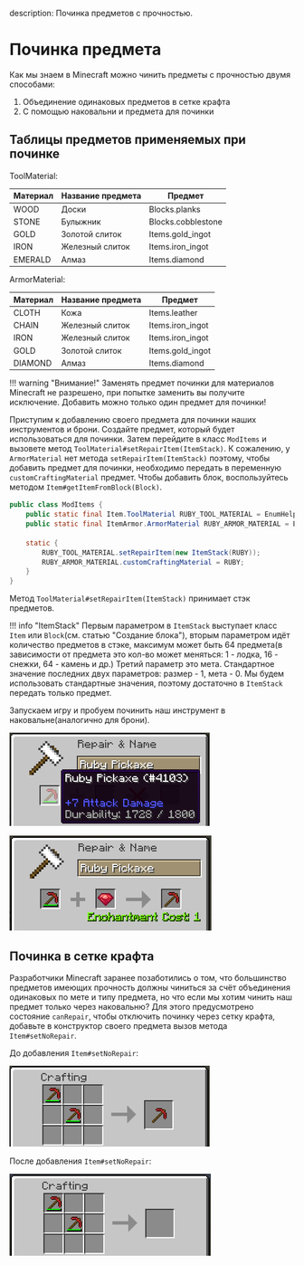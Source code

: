 description: Починка предметов с прочностью.

# Починка предмета

Как мы знаем в Minecraft можно чинить предметы с прочностью двумя способами:

1. Объединение одинаковых предметов в сетке крафта
2. С помощью наковальни и предмета для починки

## Таблицы предметов применяемых при починке

ToolMaterial:

| Материал | Название предмета | Предмет            |
|----------|-------------------|--------------------|
| WOOD     | Доски             | Blocks.planks      |
| STONE    | Булыжник          | Blocks.cobblestone |
| GOLD     | Золотой слиток    | Items.gold_ingot   |
| IRON     | Железный слиток   | Items.iron_ingot   |
| EMERALD  | Алмаз             | Items.diamond      |

ArmorMaterial:

| Материал | Название предмета | Предмет          |
|----------|-------------------|------------------|
| CLOTH    | Кожа              | Items.leather    |
| CHAIN    | Железный слиток   | Items.iron_ingot |
| IRON     | Железный слиток   | Items.iron_ingot |
| GOLD     | Золотой слиток    | Items.gold_ingot |
| DIAMOND  | Алмаз             | Items.diamond    |

!!! warning "Внимание!"
    Заменять предмет починки для материалов Minecraft не разрешено, при попытке заменить вы получите исключение.
Добавить можно только один предмет для починки!

Приступим к добавлению своего предмета для починки наших инструментов и брони. Создайте предмет, который будет использоваться для
починки. Затем перейдите в класс `ModItems` и вызовете метод `ToolMaterial#setRepairItem(ItemStack)`. К сожалению,
у `ArmorMaterial` нет метода `setRepairItem(ItemStack)` поэтому, чтобы добавить предмет для починки, необходимо
передать в переменную `customCraftingMaterial` предмет. Чтобы добавить блок, воспользуйтесь методом `Item#getItemFromBlock(Block)`.

```java
public class ModItems {
    public static final Item.ToolMaterial RUBY_TOOL_MATERIAL = EnumHelper.addToolMaterial("mcmodding:ruby", 4, 1800, 16F, 5F, 30);
    public static final ItemArmor.ArmorMaterial RUBY_ARMOR_MATERIAL = EnumHelper.addArmorMaterial("mcmodding:ruby", 66, new int[]{5, 5, 5, 5}, 30);
    
    static {
        RUBY_TOOL_MATERIAL.setRepairItem(new ItemStack(RUBY));
        RUBY_ARMOR_MATERIAL.customCraftingMaterial = RUBY;
    }
}
```

Метод `ToolMaterial#setRepairItem(ItemStack)` принимает стэк предметов.

!!! info "ItemStack"
    Первым параметром в `ItemStack` выступает класс `Item` или `Block`(см. статью "Создание блока"), вторым параметром идёт количество предметов в стэке, максимум
может быть 64 предмета(в зависимости от предмета это кол-во может меняться: 1 - лодка, 16 - снежки, 64 - камень и др.)
Третий параметр это мета. Стандартное значение последних двух параметров: размер - 1, мета - 0. Мы будем использовать 
стандартные значения, поэтому достаточно в `ItemStack` передать только предмет.

Запускаем игру и пробуем починить наш инструмент в наковальне(аналогично для брони).

![Повреждённая кирка](images/repair/repair_ruby_damaged.png)

![Починка кирки](images/repair/repair_ruby_repaired.png)

## Починка в сетке крафта

Разработчики Minecraft заранее позаботились о том, что большинство предметов имеющих прочность должны чиниться за счёт
объединения одинаковых по мете и типу предмета, но что если мы хотим чинить наш предмет только через наковальню?
Для этого предусмотрено состояние `canRepair`, чтобы отключить починку через сетку крафта, добавьте в конструктор своего
предмета вызов метода `Item#setNoRepair`.

До добавления `Item#setNoRepair`:

![Починка в сетке крафта](images/repair/repair_merge.png)

После добавления `Item#setNoRepair`:

![Починка в сетке крафта](images/repair/repair_merge_disabled.png)